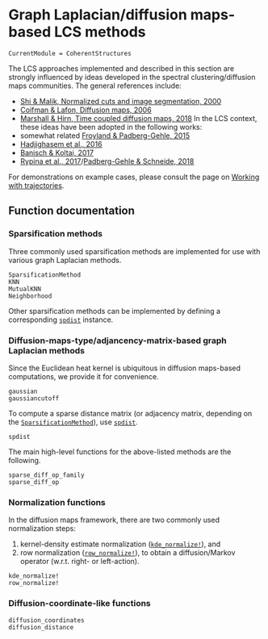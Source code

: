 # Graph Laplacian/diffusion maps-based LCS methods

```@meta
CurrentModule = CoherentStructures
```

The LCS approaches implemented and described in this section are strongly influenced
by ideas developed in the spectral clustering/diffusion maps communities. The
general references include:
   * [Shi & Malik, Normalized cuts and image segmentation, 2000](https://dx.doi.org/10.1109/34.868688)
   * [Coifman & Lafon, Diffusion maps, 2006](https://dx.doi.org/10.1016/j.acha.2006.04.006)
   * [Marshall & Hirn, Time coupled diffusion maps, 2018](https://dx.doi.org/10.1016/j.acha.2017.11.003)
In the LCS context, these ideas have been adopted in the following works:
   * somewhat related [Froyland & Padberg-Gehle, 2015](https://dx.doi.org/10.1063/1.4926372)
   * [Hadjighasem et al., 2016](http://dx.doi.org/10.1103/PhysRevE.93.063107)
   * [Banisch & Koltai, 2017](https://dx.doi.org/10.1063/1.4971788)
   * [Rypina et al., 2017](https://dx.doi.org/10.5194/npg-24-189-2017)/[Padberg-Gehle & Schneide, 2018](https://dx.doi.org/10.5194/npg-24-661-2017)
   <!-- * De Diego et al., 2018 -->

For demonstrations on example cases, please consult the page on
[Working with trajectories](@ref).

## Function documentation

### Sparsification methods

Three commonly used sparsification methods are implemented for use with various
graph Laplacian methods.
```@docs
SparsificationMethod
KNN
MutualKNN
Neighborhood
```

Other sparsification methods can be implemented by defining a corresponding
[`spdist`](@ref) instance.

### Diffusion-maps-type/adjancency-matrix-based graph Laplacian methods

Since the Euclidean heat kernel is ubiquitous in diffusion maps-based computations,
we provide it for convenience.
```@docs
gaussian
gaussiancutoff
```
To compute a sparse distance matrix (or adjacency matrix, depending on the
[`SparsificationMethod`](@ref)), use [`spdist`](@ref).
```@docs
spdist
```
The main high-level functions for the above-listed methods are the following.
```@docs
sparse_diff_op_family
sparse_diff_op
```

### Normalization functions

In the diffusion maps framework, there are two commonly used normalization steps:
1. kernel-density estimate normalization ([`kde_normalize!`](@ref)), and
2. row normalization ([`row_normalize!`](@ref)), to obtain a diffusion/Markov
   operator (w.r.t. right- or left-action).
```@docs
kde_normalize!
row_normalize!
```

### Diffusion-coordinate-like functions

```@docs
diffusion_coordinates
diffusion_distance
```
